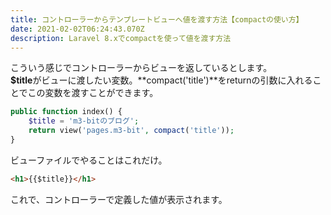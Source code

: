 ```yaml
---
title: コントローラーからテンプレートビューへ値を渡す方法【compactの使い方】
date: 2021-02-02T06:24:43.070Z
description: Laravel 8.xでcompactを使って値を渡す方法
---
```

こういう感じでコントローラーからビューを返しているとします。\
**$title**がビューに渡したい変数。**compact('title')**をreturnの引数に入れることでこの変数を渡すことができます。

```php
public function index() {
    $title = 'm3-bitのブログ';
    return view('pages.m3-bit', compact('title'));
}
```



ビューファイルでやることはこれだけ。

```html
<h1>{{$title}}</h1>
```

これで、コントローラーで定義した値が表示されます。